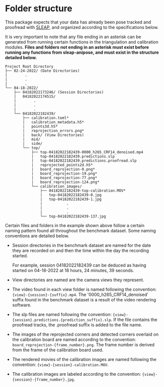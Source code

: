 # Folder structure

This package expects that your data has already been pose tracked and proofread with
[SLEAP](https://sleap.ai), and organized according to the specifications below.

It is very important to note that any file ending in an asterisk can be generated from running certain functions in the triangulation and calibration modules. 
**Files and folders not ending in an asterisk must exist before running any functions from sleap-anipose, and must exist in the structure detailed below.** 

```
Project Root Directory
├── 02-24-2022/ (Date Directories)
|        .
|        .
|        .
└── 04-18-2022/
    ├── 04182022173246/ (Session Directories)
    |   04182022174515/
    |        .
    |        .
    |        .
    └── 04182022182439/
        ├── calibration.toml*
        |   calibration_metadata.h5* 
        |   points3d.h5*
        |   reprojection_errors.png*
        |   back/ (View Directories)
        |   mid/
        |   side/
        └── top/
            ├── top-04182022182439-0000_h265_CRF14_denoised.mp4
            |   top-04182022182439.predictions.slp
            |   top-04182022182439.predictions.proofread.slp
            |   reprojected_points2d.h5*
            |   board_reprojection-0.png*
            |   board_reprojection-19.png*
            |   board_reprojection-77.png*
            |   board_reprojection-124.png*   
            └── calibration_images/
                ├── 04182022182439-top-calibration.MOV*
                |   top-04182022182439-0.jpg
                |   top-04182022182439-1.jpg
                |           .
                |           .
                |           .
                └── top-04182022182439-137.jpg
```

Certain files and folders in the example shown above follow a certain naming pattern found all throughout the benchmark dataset. Some naming conventions are detailed below.

- Session directories in the benchmark dataset are named for the date they are recorded on and then the time within the day the recording started.

    For example, session 04182022182439 can be deduced as having started on 04-18-2022 at 18 hours, 24 minutes, 39 seconds. 

- View directories are named are the camera views they represent. 

- The video found in each view folder is named following the convention: `{view}-{session}-{suffix}.mp4`. The '0000_h265_CRF14_denoised' suffix found in the benchmark dataset is a result of the video rendering software.

- The slp files are named following the convention: `{view}-{session}.predictions.{prediction_suffix}.slp`. If the file contains the proofread tracks, the .proofread suffix is added to the file name. 

- The images of the reprojected corners and detected corners overlaid on the calibration board are named according to the convention: `board_reprojection-{frame_number}.png`. The frame number is derived from the 
frame of the calibration board used. 

- The rendered movies of the calibration images are named following the convention: `{view}-{session}-calibration.MOV`.

- The calibration images are labeled according to the convention: `{view}-{session}-{frame_number}.jpg`. 
